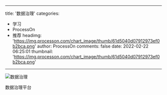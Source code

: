 
---
title: '数据治理'
categories: 
 - 学习
 - ProcessOn
 - 推荐
headimg: 'https://img.processon.com/chart_image/thumb/61d5040d07912973ef0b2bca.png'
author: ProcessOn
comments: false
date: 2022-02-22 06:25:01
thumbnail: 'https://img.processon.com/chart_image/thumb/61d5040d07912973ef0b2bca.png'
---

<div>   
<img class="thumb" alt="数据治理" src="https://img.processon.com/chart_image/thumb/61d5040d07912973ef0b2bca.png" referrerpolicy="no-referrer">
<p>数据治理平台</p>  
</div>
            